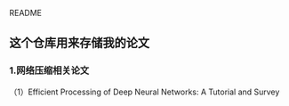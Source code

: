 README

## 这个仓库用来存储我的论文

### 1.网络压缩相关论文

（1）Efficient Processing of Deep Neural Networks: A Tutorial and Survey 